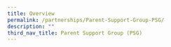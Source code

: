 ```yaml
---
title: Overview
permalink: /partnerships/Parent-Support-Group-PSG/
description: ""
third_nav_title: Parent Support Group (PSG)
---
```

